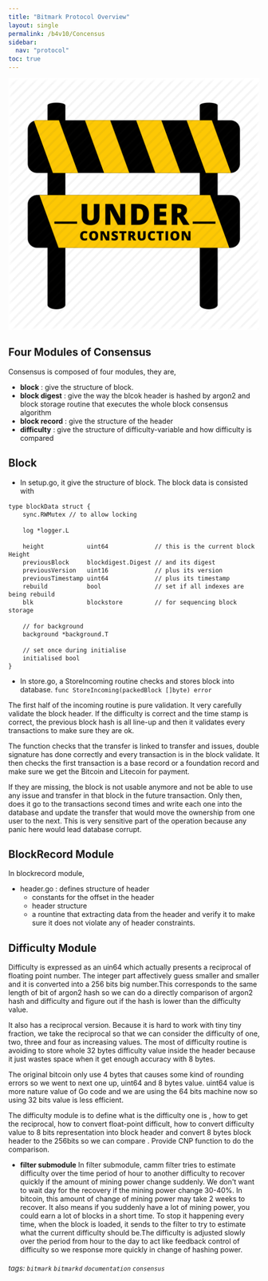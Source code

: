 ```yaml
---
title: "Bitmark Protocol Overview"
layout: single
permalink: /b4v10/Concensus
sidebar:
  nav: "protocol"
toc: true
---
```


![Under Construction](/assets/images/ico_under_construction_512.png)



## Four Modules of Consensus
Consensus is composed of four modules, they are,

+ **block** : give the structure of block.
+ **block digest** : give the way the blcok header is hashed by argon2 and block storage routine that executes the whole block consensus algorithm
+ **block record** : give the structure of the header
+ **difficulty** : give the structure of difficulty-variable and how difficulty is compared

## Block

+ In setup.go, it give the structure of block. 
The block data is consisted with 

```
type blockData struct {
	sync.RWMutex // to allow locking

	log *logger.L

	height            uint64             // this is the current block Height
	previousBlock     blockdigest.Digest // and its digest
	previousVersion   uint16             // plus its version
	previousTimestamp uint64             // plus its timestamp
	rebuild           bool               // set if all indexes are being rebuild
	blk               blockstore         // for sequencing block storage

	// for background
	background *background.T

	// set once during initialise
	initialised bool
}
```

+ In store.go, a StoreIncoming routine checks and stores block into database.
```func StoreIncoming(packedBlock []byte) error```


The first half of the incoming routine is pure validation. It very carefully validate the block header. If the difficulty is correct and the time stamp is correct, the previous block hash is all line-up and then it validates every transactions to make sure they are ok. 

The function checks that the transfer is linked to transfer and issues, double  signature has done correctly and every transaction is in the block validate. It then checks the first transaction is a base record or a foundation record and make sure we get the Bitcoin and Litecoin for payment.

If they are missing, the block is not usable anymore and not be able to use any issue and transfer in that block in the future transaction. Only then, does it go to the transactions second times and write each one into the database and update the transfer that would move the ownership from one user to the next. This is very sensitive part of the operation because any panic here would lead database corrupt.

## BlockRecord Module

In blockrecord module, 
+ header.go  : defines structure of header
    + constants for the offset in the header
    + header structure
    + a rountine that extracting data from the header and verify it to make sure it does not violate any of header constraints.

## Difficulty Module

Difficulty is expressed as an uin64 which actually presents a reciprocal of floating point number. The integer part affectively guess smaller and smaller and it is converted into a 256 bits big number.This corresponds to the same length of bit of argon2 hash so we can do a directly comparison of argon2 hash and difficulty and figure out if the hash is lower than the difficulty value. 

It also has a reciprocal version. Because it is hard to work with tiny tiny fraction, we take the reciprocal so that we can consider the difficulty of one, two, three and four as increasing values. The most of difficulty routine is avoiding to store whole 32 bytes difficulty value inside the header because it just wastes space when it get enough accuracy with 8 bytes. 

The original bitcoin only use 4 bytes that causes some kind of  rounding errors so we went to next one up, uint64 and 8 bytes value. uint64 value is more nature value of Go code and we are using the 64 bits machine now so using 32 bits value is less efficient. 

The difficulty module is to define what is the difficulty one is , how to get the reciprocal, how to convert float-point difficult, how to convert difficulty value to 8 bits representation  into block header and convert 8 bytes block header to the 256bits so we can compare . Provide CNP function to do the comparison. 

+ **filter submodule**
In filter submodule,  camm filter tries to estimate difficulty over the time period of hour to another difficulty to recover quickly if the amount of mining power change suddenly. We don't want to wait day for the recovery if the mining power change 30-40%. In bitcoin, this amount of change of mining power may take 2 weeks to recover. It also means if you suddenly have a lot of mining power, you could earn a lot of blocks in a short time. To stop it happening every time, when the block is loaded, it sends to the filter to try to estimate what the current difficulty should be.The difficulty is adjusted slowly over the period from hour to the day to act like feedback control of difficulty so we response more quickly in change of hashing power. 



###### tags: `bitmark` `bitmarkd` `documentation` `consensus`